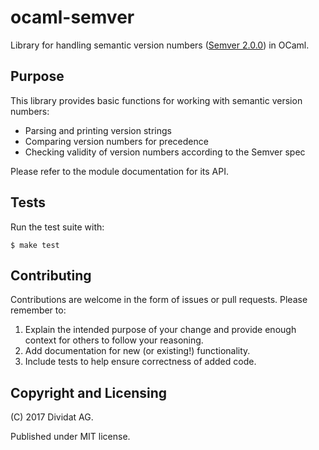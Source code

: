 # ocaml-semver

Library for handling semantic version numbers ([Semver 2.0.0](http://semver.org/spec/v2.0.0.html)) in OCaml.

## Purpose

This library provides basic functions for working with semantic version numbers:

- Parsing and printing version strings
- Comparing version numbers for precedence
- Checking validity of version numbers according to the Semver spec

Please refer to the module documentation for its API.

## Tests

Run the test suite with:

    $ make test


## Contributing

Contributions are welcome in the form of issues or pull requests. Please remember to:

1. Explain the intended purpose of your change and provide enough context for others to follow your reasoning.
2. Add documentation for new (or existing!) functionality.
3. Include tests to help ensure correctness of added code.

## Copyright and Licensing

(C) 2017 Dividat AG.

Published under MIT license.

